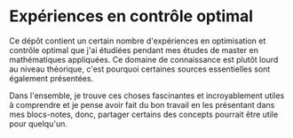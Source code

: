 # Expériences en contrôle optimal

Ce dépôt contient un certain nombre d'expériences en optimisation et contrôle optimal que j'ai étudiées pendant mes études de master en mathématiques appliquées. 
Ce domaine de connaissance est plutôt lourd au niveau théorique, c'est pourquoi certaines sources essentielles sont également présentées.

Dans l'ensemble, je trouve ces choses fascinantes et incroyablement utiles à comprendre et je pense avoir fait du bon travail en les présentant dans mes blocs-notes, donc, partager certains des concepts pourrait être utile pour quelqu'un.
